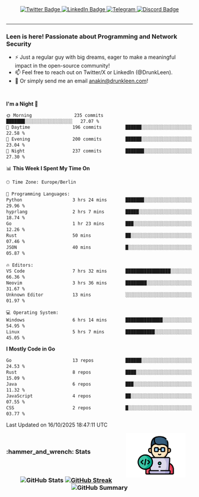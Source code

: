 <div id="badges" align="center">
  <a href="https://twitter.com/DrunkLeen">
    <img src="https://img.shields.io/badge/Twitter-blue?style=for-the-badge&logo=twitter&logoColor=white" alt="Twitter Badge"/>
  </a>
  <a href="https://www.instagram.com/reza.df.x">  
    <img src="https://img.shields.io/badge/LinkedIn-skyblue?style=for-the-badge&logo=LinkedIn&logoColor=black" alt="LinkedIn Badge"/>
  </a>
  <a href="http://telegram.me/rezadfx">
    <img src="https://img.shields.io/badge/Telegram-white?style=for-the-badge&logo=telegram&logoColor=blue" alt=Telegram Badge"/>
  </a>
  <a href="https://discord.com/users/DrunkLeen">
    <img src="https://img.shields.io/badge/Discord-gray?style=for-the-badge&logo=discord&logoColor=white" alt="Discord Badge"/>
  </a>
  <br>
  <img src="https://komarev.com/ghpvc/?username=drunkleen&style=flat-square&color=red" alt=""/>
</div>


---



### Leen is here! Passionate about Programming and Network Security

-	:zap: Just a regular guy with big dreams, eager to make a meaningful impact in the open-source community!
-	:mailbox: Feel free to reach out on Twitter/X or LinkedIn (@DrunkLeen).
-	:email: Or simply send me an email [anakin@drunkleen.com](mailto:anakin@drunkleen.com)!



<br>

<!-- <details>
<summary><b>:gear: &nbsp;Git statistics</b></summary>
<br>

[![Top Langs](https://github-readme-stats.vercel.app/api/top-langs/?username=drunkleen&layout=compact&theme=github_dark#gh-dark-mode-only)](https://github.com/drunkleen/github-readme-stats)
[![Top Langs](https://github-readme-stats.vercel.app/api/top-langs/?username=drunkleen&layout=compact&theme=vue#gh-light-mode-only)](https://github.com/drunkleen/github-readme-stats)
[![DrunkLeen's GitHub stats-Dark](https://github-readme-stats.vercel.app/api?username=drunkleen&show_icons=true&theme=github_dark#gh-dark-mode-only)](https://github.com/drunkleen/)
[![DrunkLeen's GitHub stats-Light](https://github-readme-stats.vercel.app/api?username=drunkleen&show_icons=true&theme=vue#gh-light-mode-only)](https://github.com/drunkleen/github-readme-stats)
[![willianrod's wakatime stats](https://github-readme-stats.vercel.app/api/wakatime?username=drunkleen&theme=github_dark#gh-dark-mode-only)](https://github.com/drunkleen/github-readme-stats)
[![willianrod's wakatime stats](https://github-readme-stats.vercel.app/api/wakatime?username=drunkleen&layout=compact&theme=vue#gh-light-mode-only)](https://github.com/drunkleen/github-readme-stats)

</details> -->


<!--START_SECTION:waka-->
**I'm a Night 🦉** 

```text
🌞 Morning                235 commits         ███████░░░░░░░░░░░░░░░░░░   27.07 % 
🌆 Daytime                196 commits         ██████░░░░░░░░░░░░░░░░░░░   22.58 % 
🌃 Evening                200 commits         ██████░░░░░░░░░░░░░░░░░░░   23.04 % 
🌙 Night                  237 commits         ███████░░░░░░░░░░░░░░░░░░   27.30 % 
```


📊 **This Week I Spent My Time On** 

```text
🕑︎ Time Zone: Europe/Berlin

💬 Programming Languages: 
Python                   3 hrs 24 mins       ███████░░░░░░░░░░░░░░░░░░   29.96 % 
hyprlang                 2 hrs 7 mins        █████░░░░░░░░░░░░░░░░░░░░   18.74 % 
Go                       1 hr 23 mins        ███░░░░░░░░░░░░░░░░░░░░░░   12.26 % 
Rust                     50 mins             ██░░░░░░░░░░░░░░░░░░░░░░░   07.46 % 
JSON                     40 mins             █░░░░░░░░░░░░░░░░░░░░░░░░   05.87 % 

🔥 Editors: 
VS Code                  7 hrs 32 mins       █████████████████░░░░░░░░   66.36 % 
Neovim                   3 hrs 36 mins       ████████░░░░░░░░░░░░░░░░░   31.67 % 
Unknown Editor           13 mins             ░░░░░░░░░░░░░░░░░░░░░░░░░   01.97 % 

💻 Operating System: 
Windows                  6 hrs 14 mins       ██████████████░░░░░░░░░░░   54.95 % 
Linux                    5 hrs 7 mins        ███████████░░░░░░░░░░░░░░   45.05 % 
```

**I Mostly Code in Go** 

```text
Go                       13 repos            ██████░░░░░░░░░░░░░░░░░░░   24.53 % 
Rust                     8 repos             ████░░░░░░░░░░░░░░░░░░░░░   15.09 % 
Java                     6 repos             ███░░░░░░░░░░░░░░░░░░░░░░   11.32 % 
JavaScript               4 repos             ██░░░░░░░░░░░░░░░░░░░░░░░   07.55 % 
CSS                      2 repos             █░░░░░░░░░░░░░░░░░░░░░░░░   03.77 % 
```




 Last Updated on 16/10/2025 18:47:11 UTC
<!--END_SECTION:waka-->

<img align='right' height='120' style="margin-right:20px" src='assets/img/programmer.png' alt='Programmer'>


<p align="center">
<br>
<summary><h3><b>:hammer_and_wrench: Stats</b></h3></summary>
<br>

<h3 align="center">
  
![GitHub Stats](http://github-profile-summary-cards.vercel.app/api/cards/stats?username=drunkleen&theme=tokyonight) [![GitHub Streak](https://github-readme-streak-stats.herokuapp.com?user=drunkleen&theme=tokyonight&hide_border=true&date_format=j%20M%5B%20Y%5D&card_width=480)](https://git.io/streak-stats)
![GitHub Summary](http://github-profile-summary-cards.vercel.app/api/cards/profile-details?username=drunkleen&theme=tokyonight)

</h3>
